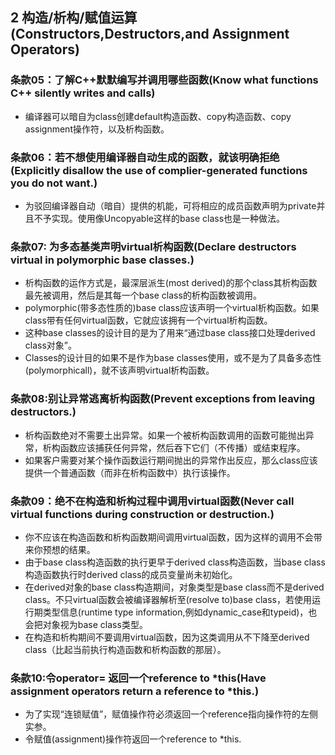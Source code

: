## 2 构造/析构/赋值运算(Constructors,Destructors,and Assignment Operators)
### 条款05：了解C++默默编写并调用哪些函数(Know what functions C++ silently writes and calls)
- 编译器可以暗自为class创建default构造函数、copy构造函数、copy assignment操作符，以及析构函数。


### 条款06：若不想使用编译器自动生成的函数，就该明确拒绝(Explicitly disallow the use of complier-generated functions you do not want.)
- 为驳回编译器自动（暗自）提供的机能，可将相应的成员函数声明为private并且不予实现。使用像Uncopyable这样的base class也是一种做法。


### 条款07: 为多态基类声明virtual析构函数(Declare destructors virtual in polymorphic base classes.)
- 析构函数的运作方式是，最深层派生(most derived)的那个class其析构函数最先被调用，然后是其每一个base class的析构函数被调用。
- polymorphic(带多态性质的)base class应该声明一个virtual析构函数。如果class带有任何virtual函数，它就应该拥有一个virtual析构函数。
- 这种base classes的设计目的是为了用来“通过base class接口处理derived class对象”。
- Classes的设计目的如果不是作为base classes使用，或不是为了具备多态性(polymorphicall)，就不该声明virtual析构函数。

### 条款08:别让异常逃离析构函数(Prevent exceptions from leaving destructors.)
- 析构函数绝对不需要土出异常。如果一个被析构函数调用的函数可能抛出异常，析构函数应该捕获任何异常，然后吞下它们（不传播）或结束程序。
- 如果客户需要对某个操作函数运行期间抛出的异常作出反应，那么class应该提供一个普通函数（而非在析构函数中）执行该操作。

### 条款09：绝不在构造和析构过程中调用virtual函数(Never call virtual functions during construction or destruction.)
- 你不应该在构造函数和析构函数期间调用virtual函数，因为这样的调用不会带来你预想的结果。
- 由于base class构造函数的执行更早于derived class构造函数，当base class构造函数执行时derived class的成员变量尚未初始化。
- 在derived对象的base class构造期间，对象类型是base class而不是derived class。不只virtual函数会被编译器解析至(resolve to)base class，若使用运行期类型信息(runtime type information,例如dynamic_case和typeid)，也会把对象视为base class类型。
- 在构造和析构期间不要调用virtual函数，因为这类调用从不下降至derived class（比起当前执行构造函数和析构函数的那层）。

### 条款10:令operator= 返回一个reference to *this(Have assignment operators return a reference to *this.)
- 为了实现“连锁赋值”，赋值操作符必须返回一个reference指向操作符的左侧实参。
- 令赋值(assignment)操作符返回一个reference to *this.


